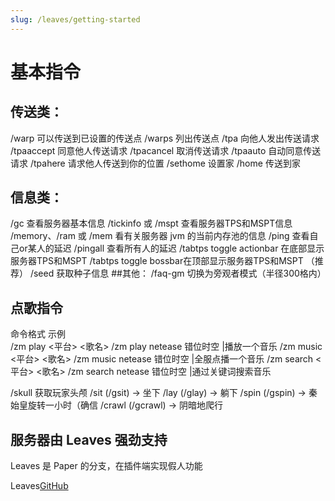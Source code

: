 ```yaml
---
slug: /leaves/getting-started
---
```


# 基本指令

## 传送类：
/warp 可以传送到已设置的传送点
/warps 列出传送点
/tpa 向他人发出传送请求
/tpaaccept 同意他人传送请求
/tpacancel 取消传送请求
/tpaauto 自动同意传送请求
/tpahere 请求他人传送到你的位置
/sethome 设置家
/home 传送到家
## 信息类：
/gc 查看服务器基本信息
/tickinfo 或 /mspt 查看服务器TPS和MSPT信息
/memory、/ram 或 /mem 看有关服务器 jvm 的当前内存池的信息
/ping 查看自己or某人的延迟
/pingall 查看所有人的延迟
/tabtps toggle actionbar 在底部显示服务器TPS和MSPT
/tabtps toggle bossbar在顶部显示服务器TPS和MSPT
（推荐）
/seed 获取种子信息
##其他：
/faq-gm 切换为旁观者模式（半径300格内）


## 点歌指令

命令格式	示例	                      
/zm play <平台> <歌名>	/zm play netease 错位时空	   |播放一个音乐
/zm music <平台> <歌名>	/zm music netease 错位时空	 |全服点播一个音乐
/zm search <平台> <歌名>	/zm search netease 错位时空 |通过关键词搜索音乐

/skull 获取玩家头颅
/sit (/gsit) -> 坐下
/lay (/glay) -> 躺下 
/spin (/gspin) -> 秦始皇旋转一小时（确信
/crawl (/gcrawl) -> 阴暗地爬行


## 服务器由 Leaves 强劲支持

Leaves 是 Paper 的分支，在插件端实现假人功能

Leaves[GitHub](https://github.com/LeavesMC/Leaves)


